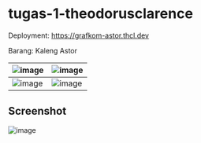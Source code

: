 # tugas-1-theodorusclarence

Deployment: https://grafkom-astor.thcl.dev

Barang: Kaleng Astor

| ![image](https://user-images.githubusercontent.com/55318172/134452228-dfd387a0-d26b-44fa-844b-ed05f0169436.png) | ![image](https://user-images.githubusercontent.com/55318172/135837090-9c77ab57-0104-431c-9da1-b2763a3a8124.png) |
| --------------------------------------------------------------------------------------------------------------- | --------------------------------------------------------------------------------------------------------------- |
| ![image](https://user-images.githubusercontent.com/55318172/134452255-f93e4aa7-d452-4939-8f12-656f8cebbf96.png) | ![image](https://user-images.githubusercontent.com/55318172/134452263-d020fdac-d174-40c7-a7ed-6ccfa27c57b7.png) |

## Screenshot

![image](https://user-images.githubusercontent.com/55318172/135838313-809c478f-0976-4373-a3f6-232b2ef9a46f.png)
